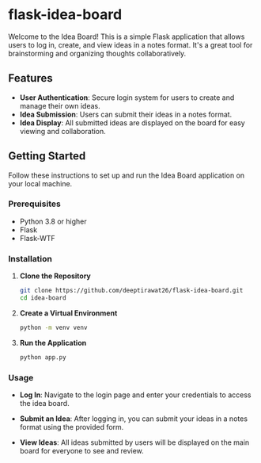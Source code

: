 # flask-idea-board

Welcome to the Idea Board! This is a simple Flask application that allows users to log in, create, and view ideas in a notes format. It's a great tool for brainstorming and organizing thoughts collaboratively.

## Features

- **User Authentication**: Secure login system for users to create and manage their own ideas.
- **Idea Submission**: Users can submit their ideas in a notes format.
- **Idea Display**: All submitted ideas are displayed on the board for easy viewing and collaboration.

## Getting Started

Follow these instructions to set up and run the Idea Board application on your local machine.

### Prerequisites

- Python 3.8 or higher
- Flask
- Flask-WTF

### Installation

1. **Clone the Repository**

   ```bash
   git clone https://github.com/deeptirawat26/flask-idea-board.git
   cd idea-board
2. **Create a Virtual Environment**

    ```bash
    python -m venv venv
3. **Run the Application**

   ```bash
   python app.py

### Usage

- **Log In**: Navigate to the login page and enter your credentials to access the idea board.

- **Submit an Idea**: After logging in, you can submit your ideas in a notes format using the provided form.

- **View Ideas**: All ideas submitted by users will be displayed on the main board for everyone to see and review.
